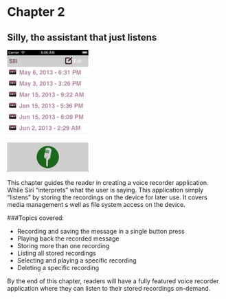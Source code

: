 # Chapter 2
## Silly, the assistant that just listens
![Screenshot](../screenshots/app02.png)

This chapter guides the reader in creating a voice recorder application. While Siri “interprets” what the user is saying. This application simply “listens” by storing the recordings on the device for later use. It covers media management s well as file system access on the device.

###Topics covered:
- Recording and saving the message in a single button press
- Playing back the recorded message
- Storing more than one recording
- Listing all stored recordings
- Selecting and playing a specific recording
- Deleting a specific recording

By the end of this chapter, readers will have a fully featured voice recorder application where they can listen to their stored recordings on-demand. 